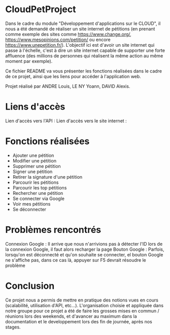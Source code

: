 # CloudPetProject
Dans le cadre du module "Développement d'applications sur le CLOUD", il nous a été demandé de réaliser un site internet de pétitions (en prenant comme exemple des sites comme https://www.change.org/, https://www.mesopinions.com/petition/ ou encore https://www.unepetition.fr/).
L'objectif ici est d'avoir un site internet qui passe à l'échelle, c'est à dire un site internet capable de supporter une forte affluence (des millions de personnes qui réalisent la même action au même moment par exemple).

Ce fichier README va vous présenter les fonctions réalisées dans le cadre de ce projet, ainsi que les liens pour accéder à l'application web.

Projet réalisé par ANDRE Louis, LE NY Yoann, DAVID Alexis.

# Liens d'accès
Lien d'accès vers l'API : 
Lien d'accès vers le site internet :

# Fonctions réalisées
- Ajouter une pétition
- Modifier une pétition
- Supprimer une pétition
- Signer une pétition
- Retirer la signature d'une pétition
- Parcourir les pétitions
- Parcourir les top pétitions
- Rechercher une pétition
- Se connecter via Google
- Voir mes pétitions
- Se déconnecter

# Problèmes rencontrés
Connexion Google : Il arrive que nous n'arrivions pas à détecter l'ID lors de la connexion Google, il faut alors recharger la page
Bouton Google : Parfois, lorsqu'on est déconnecté et qu'on souhaite se connecter, el bouton Google ne s'affiche pas, dans ce cas là, appuyer sur F5 devrait résoudre le problème

# Conclusion
Ce projet nous a permis de mettre en pratique des notions vues en cours (scalabilité, utilisation d'API, etc...).
L'organisation choisie et appliquée dans notre groupe pour ce projet a été de faire les grosses mises en commun / réunions lors des weekends, et d'avancer au maximum dans la documentation et le developpement lors des fin de journée, après nos stages.
